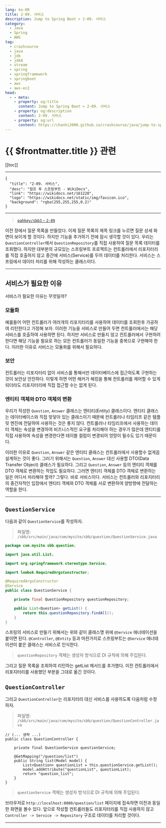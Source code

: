 ```yaml
---
lang: ko-KR
title: 2-09. 서비스
description: Jump to Spring Boot > 2-09. 서비스
category:
  - Java
  - Spring
  - AWS
tag: 
  - crashcourse
  - java
  - jdk
  - jdk8
  - stream
  - spring
  - springframework
  - springboot
  - aws
  - aws-ec2
head:
  - - meta:
    - property: og:title
      content: Jump to Spring Boot > 2-09. 서비스
    - property: og:description
      content: 2-09. 서비스
    - property: og:url
      content: https://chanhi2000.github.io/crashcourse/java/jump-to-spring-boot/02I.html
---
```


# {{ $frontmatter.title }} 관련

[[toc]]

---

```component VPCard
{
  "title": "2-09. 서비스",
  "desc": "점프 투 스프링부트 - WikiDocs",
  "link": "https://wikidocs.net/161220",
  "logo": "https://wikidocs.net/static/img/favicon.ico",
  "background": "rgba(255,255,255,0.2)"
}
```

---

> [<FontIcon icon="iconfont icon-github"/> `pahkey/sbb3` - <FontIcon icon="iconfont icon-folder"/> `2-09`](https://github.com/pahkey/sbb3/tree/2-09)

<VidStack src="youtube/jeag544IJQ8"/>

이전 장에서 질문 목록을 만들었다. 이제 질문 목록의 제목 링크를 누르면 질문 상세 화면이 보이게 할 것이다. 하지만 기능을 추가하기 전에 잠시 생각할 것이 있다. 우리는 `QuestionController`에서 `QuestionRepository`를 직접 사용하여 질문 목록 데이터를 조회했다. 하지만 대부분의 규모있는 스프링부트 프로젝트는 컨트롤러에서 리포지터리를 직접 호출하지 않고 중간에 서비스(Service)를 두어 데이터를 처리한다. 서비스는 스프링에서 데이터 처리를 위해 작성하는 클래스이다.

---

## 서비스가 필요한 이유

서비스가 필요한 이유는 무엇일까?

### 모듈화

예를들어 어떤 컨트롤러가 여러개의 리포지터리를 사용하여 데이터를 조회한후 가공하여 리턴한다고 가정해 보자. 이러한 기능을 서비스로 만들어 두면 컨트롤러에서는 해당 서비스를 호출하여 사용하면 된다. 하지만 서비스로 만들지 않고 컨트롤러에서 구현하려 한다면 해당 기능을 필요로 하는 모든 컨트롤러가 동일한 기능을 중복으로 구현해야 한다. 이러한 이유로 서비스는 모듈화를 위해서 필요하다.

### 보안

컨트롤러는 리포지터리 없이 서비스를 통해서만 데이터베이스에 접근하도록 구현하는 것이 보안상 안전하다. 이렇게 하면 어떤 해커가 해킹을 통해 컨트롤러를 제어할 수 있게 되더라도 리포지터리에 직접 접근할 수는 없게 된다.

### 엔티티 객체와 DTO 객체의 변환

우리가 작성한 `Question`, `Answer` 클래스는 엔티티(Entity) 클래스이다. 엔티티 클래스는 데이터베이스와 직접 맞닿아 있는 클래스이기 때문에 컨트롤러나 타임리프 같은 템플릿 엔진에 전달하여 사용하는 것은 좋지 않다. 컨트롤러나 타임리프에서 사용하는 데이터 객체는 속성을 변경하여 비즈니스적인 요구를 처리해야 하는 경우가 많은데 엔티티를 직접 사용하여 속성을 변경한다면 테이블 컬럼이 변경되어 엉망이 될수도 있기 때문이다.

이러한 이유로 `Question`, `Answer` 같은 엔티티 클래스는 컨트롤러에서 사용할수 없게끔 설계하는 것이 좋다. 그러기 위해서는 `Question`, `Answer` 대신 사용할 DTO(Data Transfer Object) 클래스가 필요하다. 그리고 `Question`, `Answer` 등의 엔티티 객체를 DTO 객체로 변환하는 작업도 필요하다. 그러면 엔티티 객체를 DTO 객체로 변환하는 일은 어디서 처리해야 할까? 그렇다. 바로 서비스이다. 서비스는 컨트롤러와 리포지터리의 중간자적인 입장에서 엔티티 객체와 DTO 객체를 서로 변환하여 양방향에 전달하는 역할을 한다.

---

## `QuestionService`

다음과 같이 `QuestionService`를 작성하자.

> 파일명: <FontIcon icon="iconfont icon-folder"/>`/sbb/src/main/java/com/mysite/sbb/question/`<FontIcon icon="fa-brands fa-java"/>`QuestionService.java`

```java
package com.mysite.sbb.question;

import java.util.List;

import org.springframework.stereotype.Service;

import lombok.RequiredArgsConstructor;

@RequiredArgsConstructor
@Service
public class QuestionService {

    private final QuestionRepository questionRepository;

    public List<Question> getList() {
        return this.questionRepository.findAll();
    }
}
```

스프링의 서비스로 만들기 위해서는 위와 같이 클래스명 위에 `@Service` 애너테이션을 붙이면 된다. `@Controller`, `@Entity` 등과 마찬가지로 스프링부트는 `@Service` 애너테이션이 붙은 클래스는 서비스로 인식한다.

> `questionRepository` 객체는 생성자 방식으로 DI 규칙에 의해 주입된다.

그리고 질문 목록을 조회하여 리턴하는 getList 메서드를 추가했다. 이전 컨트롤러에서 리포지터리를 사용했던 부분을 그대로 옮긴 것이다.

## `QuestionController`

그리고 `QuestionController`는 리포지터리 대신 서비스를 사용하도록 다음처럼 수정하자.

> 파일명: <FontIcon icon="iconfont icon-folder"/>`/sbb/src/main/java/com/mysite/sbb/question/`<FontIcon icon="fa-brands fa-java"/>`QuestionController.java`

```java{4,8}
// (... 생략 ...)
public class QuestionController {

    private final QuestionService questionService;

    @GetMapping("/question/list")
    public String list(Model model) {
        List<Question> questionList = this.questionService.getList();
        model.addAttribute("questionList", questionList);
        return "question_list";
    }
}
```

> `questionService` 객체는 생성자 방식으로 DI 규칙에 의해 주입된다.

브라우저로 `http://localhost:8080/question/list` 페이지에 접속하면 이전과 동일한 화면을 볼수 있다. 앞으로 작성할 컨트롤러들도 리포지터리를 직접 사용하지 않고 `Controller -> Service -> Repository` 구조로 데이터를 처리할 것이다.

---

<TagLinks />